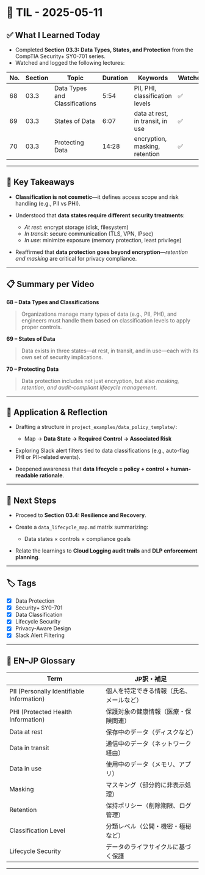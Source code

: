 # 📘 TIL - 2025-05-11

## ✅ What I Learned Today

* Completed **Section 03.3: Data Types, States, and Protection** from the CompTIA Security+ SY0-701 series.
* Watched and logged the following lectures:

| No. | Section | Topic                          | Duration | Keywords                         | Watched | Logged |
| --- | ------- | ------------------------------ | -------- | -------------------------------- | ------- | ------ |
| 68  | 03.3    | Data Types and Classifications | 5:54     | PII, PHI, classification levels  | ✅       | ✅      |
| 69  | 03.3    | States of Data                 | 6:07     | data at rest, in transit, in use | ✅       | ✅      |
| 70  | 03.3    | Protecting Data                | 14:28    | encryption, masking, retention   | ✅       | ✅      |

---

## 🧠 Key Takeaways

* **Classification is not cosmetic**—it defines access scope and risk handling (e.g., PII vs PHI).
* Understood that **data states require different security treatments**:

  * *At rest*: encrypt storage (disk, filesystem)
  * *In transit*: secure communication (TLS, VPN, IPsec)
  * *In use*: minimize exposure (memory protection, least privilege)
* Reaffirmed that **data protection goes beyond encryption**—*retention and masking* are critical for privacy compliance.

---

## 📋 Summary per Video

**68 – Data Types and Classifications**

> Organizations manage many types of data (e.g., PII, PHI), and engineers must handle them based on classification levels to apply proper controls.

**69 – States of Data**

> Data exists in three states—at rest, in transit, and in use—each with its own set of security implications.

**70 – Protecting Data**

> Data protection includes not just encryption, but also *masking, retention, and audit-compliant lifecycle management*.

---

## 🧩 Application & Reflection

* Drafting a structure in `project_examples/data_policy_template/`:

  * Map → **Data State → Required Control → Associated Risk**
* Exploring Slack alert filters tied to data classifications (e.g., auto-flag PHI or PII-related events).
* Deepened awareness that **data lifecycle = policy + control + human-readable rationale**.

---

## 🔁 Next Steps

* Proceed to **Section 03.4: Resilience and Recovery**.
* Create a `data_lifecycle_map.md` matrix summarizing:

  * Data states × controls × compliance goals
* Relate the learnings to **Cloud Logging audit trails** and **DLP enforcement planning**.

---

## 🏷️ Tags

* [x] Data Protection
* [x] Security+ SY0-701
* [x] Data Classification
* [x] Lifecycle Security
* [x] Privacy-Aware Design
* [x] Slack Alert Filtering

---

## 🧠 EN–JP Glossary

| Term                                      | JP訳・補足               |
| ----------------------------------------- | -------------------- |
| PII (Personally Identifiable Information) | 個人を特定できる情報（氏名、メールなど） |
| PHI (Protected Health Information)        | 保護対象の健康情報（医療・保険関連）   |
| Data at rest                              | 保存中のデータ（ディスクなど）      |
| Data in transit                           | 通信中のデータ（ネットワーク経由）    |
| Data in use                               | 使用中のデータ（メモリ、アプリ）     |
| Masking                                   | マスキング（部分的に非表示処理）     |
| Retention                                 | 保持ポリシー（削除期限、ログ管理）    |
| Classification Level                      | 分類レベル（公開・機密・極秘など）    |
| Lifecycle Security                        | データのライフサイクルに基づく保護    |

---
